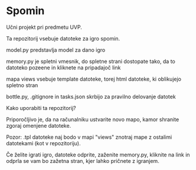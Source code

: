 # Spomin
Učni projekt pri predmetu UVP.

Ta repozitorij vsebuje datoteke za igro spomin.

model.py predstavlja model za dano igro

memory.py je spletni vmesnik, do spletne strani dostopate tako, da to datoteko pozeene in kliknete na pripadajoč link

mapa views vsebuje template datoteke, torej html datoteke, ki oblikujejo spletno stran

bottle.py, .gitignore in tasks.json skrbijo za pravilno delovanje datotek

Kako uporabiti ta repozitorij?

Priporočljivo je, da na računalniku ustvarite novo mapo, kamor shranite zgoraj omenjene datoteke.

Pozor: .tpl datoteke naj bodo v mapi "views" znotraj mape z ostalimi datotekami (kot v repozitoriju).

Če želite igrati igro, datoteke odprite, zaženite memory.py, kliknite na link in odprla se vam bo zažetna stran, kjer lahko pričnete z igranjem.

